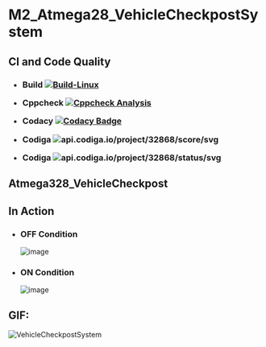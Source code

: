 # M2_Atmega28_VehicleCheckpostSystem
<h2>
CI and Code Quality </h2>

<h3>
 
 
- Build    [![Build-Linux](https://github.com/sailesh10439/M2_Atmega328_VehicleCheckpostSystem/actions/workflows/Build%20on%20Linux.yml/badge.svg)](https://github.com/sailesh10439/M2_Atmega328_VehicleCheckpostSystem/actions/workflows/Build%20on%20Linux.yml)
  
- Cppcheck [![Cppcheck Analysis](https://github.com/sailesh10439/M2_VehicleCheckpost/actions/workflows/Cppcheck_Analyse.yml/badge.svg)](https://github.com/sailesh10439/M2_VehicleCheckpost/actions/workflows/Cppcheck_Analyse.yml)
  
- Codacy   [![Codacy Badge](https://app.codacy.com/project/badge/Grade/e917acfe4c8b4353a38b38a0bd13a32c)](https://www.codacy.com/gh/sailesh10439/M2_VehicleCheckpost/dashboard?utm_source=github.com&amp;utm_medium=referral&amp;utm_content=sailesh10439/M2_VehicleCheckpost&amp;utm_campaign=Badge_Grade)

- Codiga   ![api.codiga.io/project/32868/score/svg](https://api.codiga.io/project/32868/score/svg) 
  
- Codiga   ![api.codiga.io/project/32868/status/svg](https://api.codiga.io/project/32868/status/svg)  
  
</h3>


<h2> Atmega328_VehicleCheckpost </h2>

<h2> In Action </h2>

 - <h3> OFF Condition </h3>
 
    ![image](https://user-images.githubusercontent.com/101562643/164168817-8aa18c4b-74b7-49b5-a242-5aad09547a8c.png)

- <h3> ON Condition </h3>

    ![image](https://user-images.githubusercontent.com/101562643/164169155-2459f4aa-2fd8-4973-9855-75f540293b6b.png)

<h2> GIF: </h2>

![VehicleCheckpostSystem](https://user-images.githubusercontent.com/101562643/164467326-e2c73cd1-acc8-4828-a4d8-9ab8af8605a3.gif)
